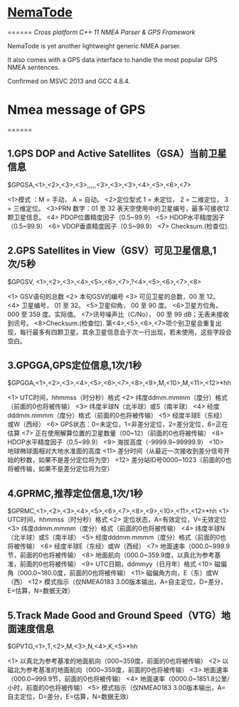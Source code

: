 # [NemaTode](https://github.com/ckgt/NemaTode.git)
======
*Cross platform C++ 11 NMEA Parser & GPS Framework*

NemaTode is yet another lightweight generic NMEA parser.

It also comes with a GPS data interface to handle the most popular GPS NMEA sentences.

Confirmed on MSVC 2013 and GCC 4.8.4.

# Nmea message of GPS
======

1.GPS DOP and Active Satellites（GSA）当前卫星信息
------
$GPGSA,<1>,<2>,<3>,<3>,,,,,<3>,<3>,<3>,<4>,<5>,<6>,<7><CR><LF>

<1>模式 ：M = 手动， A = 自动。 
<2>定位型式 1 = 未定位， 2 = 二维定位， 3 = 三维定位。 
<3>PRN 数字：01 至 32 表天空使用中的卫星编号，最多可接收12颗卫星信息。 
<4> PDOP位置精度因子（0.5~99.9） 
<5> HDOP水平精度因子（0.5~99.9） 
<6> VDOP垂直精度因子（0.5~99.9） 
<7> Checksum.(检查位).

2.GPS Satellites in View（GSV）可见卫星信息,1次/5秒
-----
$GPGSV, <1>,<2>,<3>,<4>,<5>,<6>,<7>,?<4>,<5>,<6>,<7>,<8><CR><LF>

<1> GSV语句的总数 
<2> 本句GSV的编号 
<3> 可见卫星的总数，00 至 12。 
<4> 卫星编号， 01 至 32。 
<5>卫星仰角， 00 至 90 度。 
<6>卫星方位角， 000 至 359 度。实际值。 
<7>讯号噪声比（C/No）， 00 至 99 dB；无表未接收到讯号。 
<8>Checksum.(检查位). 
第<4>,<5>,<6>,<7>项个别卫星会重复出现，每行最多有四颗卫星。其余卫星信息会于次一行出现，若未使用，这些字段会空白。

3.GPGGA,GPS定位信息,1次/1秒
-----
$GPGGA,<1>,<2>,<3>,<4>,<5>,<6>,<7>,<8>,<9>,M,<10>,M,<11>,<12>*hh<CR><LF>

<1> UTC时间，hhmmss（时分秒）格式 
<2> 纬度ddmm.mmmm（度分）格式（前面的0也将被传输） 
<3> 纬度半球N（北半球）或S（南半球） 
<4> 经度dddmm.mmmm（度分）格式（前面的0也将被传输） 
<5> 经度半球E（东经）或W（西经） 
<6> GPS状态：0=未定位，1=非差分定位，2=差分定位，6=正在估算 
<7> 正在使用解算位置的卫星数量（00~12）（前面的0也将被传输） 
<8> HDOP水平精度因子（0.5~99.9） 
<9> 海拔高度（-9999.9~99999.9） 
<10> 地球椭球面相对大地水准面的高度 
<11> 差分时间（从最近一次接收到差分信号开始的秒数，如果不是差分定位将为空） 
<12> 差分站ID号0000~1023（前面的0也将被传输，如果不是差分定位将为空）

4.GPRMC,推荐定位信息,1次/1秒
------
$GPRMC,<1>,<2>,<3>,<4>,<5>,<6>,<7>,<8>,<9>,<10>,<11>,<12>*hh<CR><LF> 
<1> UTC时间，hhmmss（时分秒）格式 
<2> 定位状态，A=有效定位，V=无效定位 
<3> 纬度ddmm.mmmm（度分）格式（前面的0也将被传输） 
<4> 纬度半球N（北半球）或S（南半球） 
<5> 经度dddmm.mmmm（度分）格式（前面的0也将被传输） 
<6> 经度半球E（东经）或W（西经） 
<7> 地面速率（000.0~999.9节，前面的0也将被传输） 
<8> 地面航向（000.0~359.9度，以真北为参考基准，前面的0也将被传输） 
<9> UTC日期，ddmmyy（日月年）格式 
<10> 磁偏角（000.0~180.0度，前面的0也将被传输） 
<11> 磁偏角方向，E（东）或W（西） 
<12> 模式指示（仅NMEA0183 3.00版本输出，A=自主定位，D=差分，E=估算，N=数据无效）


5.Track Made Good and Ground Speed（VTG）地面速度信息
------
$GPVTG,<1>,T,<2>,M,<3>,N,<4>,K,<5>*hh<CR><LF>

<1> 以真北为参考基准的地面航向（000~359度，前面的0也将被传输） 
<2> 以磁北为参考基准的地面航向（000~359度，前面的0也将被传输） 
<3> 地面速率（000.0~999.9节，前面的0也将被传输） 
<4> 地面速率（0000.0~1851.8公里/小时，前面的0也将被传输） 
<5> 模式指示（仅NMEA0183 3.00版本输出，A=自主定位，D=差分，E=估算，N=数据无效）




